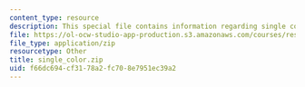 ```yaml
---
content_type: resource
description: This special file contains information regarding single color.
file: https://ol-ocw-studio-app-production.s3.amazonaws.com/courses/res-2-006-girls-who-build-cameras-summer-2016/f66dc694cf3178a2fc708e7951ec39a2_single_color.zip
file_type: application/zip
resourcetype: Other
title: single_color.zip
uid: f66dc694-cf31-78a2-fc70-8e7951ec39a2
---
```

